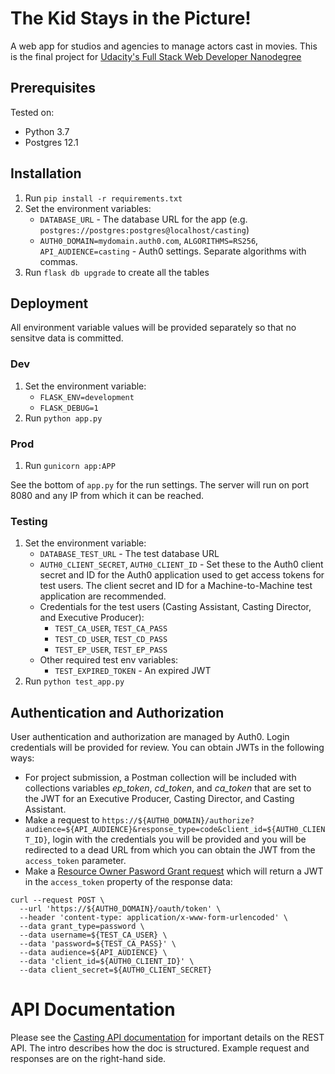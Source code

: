 # The Kid Stays in the Picture!

A web app for studios and agencies to manage actors cast in movies.
This is the final project for [Udacity's Full Stack Web Developer Nanodegree](https://www.udacity.com/course/full-stack-web-developer-nanodegree--nd0044)

## Prerequisites

Tested on:

* Python 3.7
* Postgres 12.1

## Installation

1. Run `pip install -r requirements.txt`
2. Set the environment variables:
   * `DATABASE_URL` - The database URL for the app (e.g. `postgres://postgres:postgres@localhost/casting`)
   * `AUTH0_DOMAIN=mydomain.auth0.com`, `ALGORITHMS=RS256`, `API_AUDIENCE=casting` - Auth0 settings. Separate algorithms with commas.
3. Run `flask db upgrade` to create all the tables
   
## Deployment

All environment variable values will be provided separately so that no sensitve data is committed. 

### Dev

1. Set the environment variable:
   * `FLASK_ENV=development`
   * `FLASK_DEBUG=1`
2. Run `python app.py`

### Prod

1. Run `gunicorn app:APP`

See the bottom of `app.py` for the run settings. The server will run on port 8080 and any IP from which it can be reached.

### Testing

1. Set the environment variable:
   * `DATABASE_TEST_URL` - The test database URL
   * `AUTH0_CLIENT_SECRET`, `AUTH0_CLIENT_ID` - Set these to the Auth0 client secret and ID for the Auth0 application used to get access tokens for test users.
   The client secret and ID for a Machine-to-Machine test application are recommended.
   * Credentials for the test users (Casting Assistant, Casting Director, and Executive Producer):
     * `TEST_CA_USER`, `TEST_CA_PASS`
     * `TEST_CD_USER`, `TEST_CD_PASS`
     * `TEST_EP_USER`, `TEST_EP_PASS`
   * Other required test env variables:
     * `TEST_EXPIRED_TOKEN` - An expired JWT
2. Run `python test_app.py`

## Authentication and Authorization

User authentication and authorization are managed by Auth0. Login credentials will be provided for review. You can obtain
JWTs in the following ways:

* For project submission, a Postman collection will be included with collections variables *ep_token*, *cd_token*, and *ca_token*
that are set to the JWT for an Executive Producer, Casting Director, and Casting Assistant.
* Make a request to `https://${AUTH0_DOMAIN}/authorize?audience=${API_AUDIENCE}&response_type=code&client_id=${AUTH0_CLIENT_ID}`, login with
the credentials you will be provided and you will be redirected to a dead URL from which you can obtain the JWT from the `access_token` parameter.
* Make a [Resource Owner Pasword Grant request](https://auth0.com/docs/api-auth/tutorials/password-grant#ask-for-a-token) which will
return a JWT in the `access_token` property of the response data:

```
curl --request POST \
  --url 'https://${AUTH0_DOMAIN}/oauth/token' \
  --header 'content-type: application/x-www-form-urlencoded' \
  --data grant_type=password \
  --data username=${TEST_CA_USER} \
  --data 'password=${TEST_CA_PASS}' \
  --data audience=${API_AUDIENCE} \
  --data 'client_id=${AUTH0_CLIENT_ID}' \
  --data client_secret=${AUTH0_CLIENT_SECRET}
```

# API Documentation

Please see the [Casting API documentation](https://documenter.getpostman.com/view/3237152/SzYaTwwX) for important details on the REST API.
The intro describes how the doc is structured. Example request and responses are on the right-hand side.
